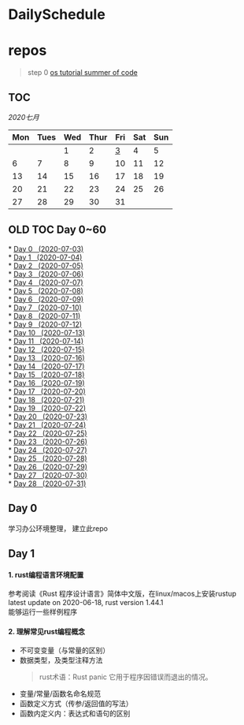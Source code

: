 # DailySchedule

# repos
> step 0 
[os tutorial summer of code](https://github.com/rcore-os/rCore/wiki/os-tutorial-summer-of-code)

## **TOC**



 *2020七月*                

| Mon                    | Tues                   | Wed                    | Thur                   | Fri                    | Sat                    | Sun                    |
|------------------------|------------------------|------------------------|------------------------|------------------------|------------------------|------------------------|
|                        |                        | 1     | 2  | [3](#0)  | 4     | 5     |
| 6     | 7     | 8     | 9     | 10    | 11    | 12    |
| 13    | 14    | 15    | 16    | 17    | 18 | 19 |
| 20  | 21 | 22 | 23 | 24 | 25 | 26 |
| 27  | 28 | 29 | 30 | 31 |                        |                        |



<!-- *四月*

| Mon       | Tues      | Wed       | Thur      | Fri       | Sat       | Sun       |
|-----------|-----------|-----------|-----------|-----------|-----------|-----------|
|           |           | 1         | 2         | 3         | 4         | 5         |
| 6         | 7         | 8         | [9](#0)   | [10](#1)  | [11](#2)  | [12](#3)  |
| [13](#4)  | [14](#5)  | [15](#6)  | [16](#7)  | [17](#8)  | [18](#9)  | [19](#10) |
| [20](#11) | [21](#12) | [22](#13) | [23](#14) | [24](#15) | [25](#16) | [26](#17) |
| [27](#18) | [28](#19) | [29](#2)  | [30](#21) |           |           |           | -->


## OLD TOC Day 0~60
* [Day  0 	 (2020-07-03)	](#Day000)  
* [Day  1 	 (2020-07-04)	](#Day001)  
* [Day  2 	 (2020-07-05)	](#Day002)  
* [Day  3 	 (2020-07-06)	](#Day003)  
* [Day  4 	 (2020-07-07)	](#Day004)  
* [Day  5 	 (2020-07-08)	](#Day005)  
* [Day  6 	 (2020-07-09)	](#Day006)  
* [Day  7 	 (2020-07-10)	](#Day007)  
* [Day  8 	 (2020-07-11)	](#Day008)  
* [Day  9 	 (2020-07-12)	](#Day009)  
* [Day  10 	 (2020-07-13)	](#Day010)  
* [Day  11 	 (2020-07-14)	](#Day011)  
* [Day  12 	 (2020-07-15)	](#Day012)  
* [Day  13 	 (2020-07-16)	](#Day013)  
* [Day  14 	 (2020-07-17)	](#Day014)  
* [Day  15 	 (2020-07-18)	](#Day015)  
* [Day  16 	 (2020-07-19)	](#Day016)  
* [Day  17 	 (2020-07-20)	](#Day017)  
* [Day  18 	 (2020-07-21)	](#Day018)  
* [Day  19 	 (2020-07-22)	](#Day019)  
* [Day  20 	 (2020-07-23)	](#Day020)  
* [Day  21 	 (2020-07-24)	](#Day021)  
* [Day  22 	 (2020-07-25)	](#Day022)  
* [Day  23 	 (2020-07-26)	](#Day023)  
* [Day  24 	 (2020-07-27)	](#Day024)  
* [Day  25 	 (2020-07-28)	](#Day025)  
* [Day  26 	 (2020-07-29)	](#Day026)  
* [Day  27 	 (2020-07-30)	](#Day027)  
* [Day  28 	 (2020-07-31)	](#Day028)  


<span id="0"></span>
## Day 0
学习办公环境整理，
建立此repo
## Day 1
#### 1. rust编程语言环境配置
参考阅读《Rust 程序设计语言》简体中文版，在linux/macos上安装rustup  
latest update on 2020-06-18, rust version 1.44.1  
能够运行一些样例程序
#### 2. 理解常见rust编程概念
+ 不可变变量（与常量的区别）
+ 数据类型，及类型注释方法
  > rust术语：Rust panic 它用于程序因错误而退出的情况。
+ 变量/常量/函数名命名规范
+ 函数定义方式（传参/返回值的写法）
+ 函数内定义内：表达式和语句的区别
